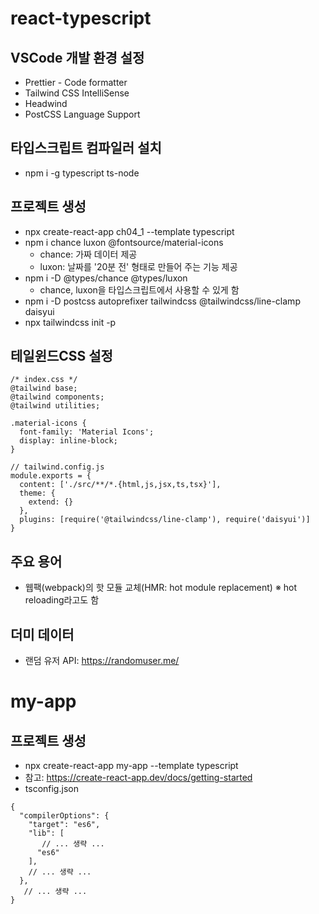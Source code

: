 # react-typescript
## VSCode 개발 환경 설정
+ Prettier - Code formatter
+ Tailwind CSS IntelliSense
+ Headwind
+ PostCSS Language Support

## 타입스크립트 컴파일러 설치
+ npm i -g typescript ts-node

## 프로젝트 생성
+ npx create-react-app ch04_1 --template typescript
+ npm i chance luxon @fontsource/material-icons
  + chance: 가짜 데이터 제공
  + luxon: 날짜를 '20분 전' 형태로 만들어 주는 기능 제공
+ npm i -D @types/chance @types/luxon
  + chance, luxon을 타입스크립트에서 사용할 수 있게 함
+ npm i -D postcss autoprefixer tailwindcss @tailwindcss/line-clamp daisyui
+ npx tailwindcss init -p

## 테일윈드CSS 설정
```
/* index.css */
@tailwind base;
@tailwind components;
@tailwind utilities;

.material-icons {
  font-family: 'Material Icons';
  display: inline-block;
}
```
```
// tailwind.config.js
module.exports = {
  content: ['./src/**/*.{html,js,jsx,ts,tsx}'],
  theme: {
    extend: {}
  },
  plugins: [require('@tailwindcss/line-clamp'), require('daisyui')]
}
```

## 주요 용어
+ 웹팩(webpack)의 핫 모듈 교체(HMR: hot module replacement) ※ hot reloading라고도 함

## 더미 데이터
+ 랜덤 유저 API: https://randomuser.me/

# my-app
## 프로젝트 생성
+ npx create-react-app my-app --template typescript
+ 참고: https://create-react-app.dev/docs/getting-started
+ tsconfig.json
```
{
  "compilerOptions": {
    "target": "es6",
    "lib": [
       // ... 생략 ...
      "es6"
    ],
    // ... 생략 ...
  },
   // ... 생략 ...
}
```
